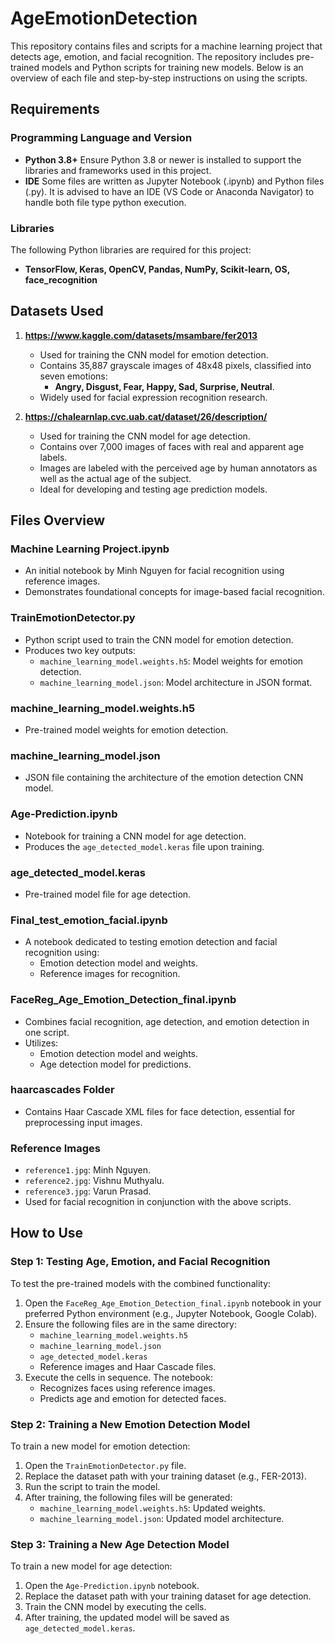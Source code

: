 # AgeEmotionDetection

This repository contains files and scripts for a machine learning project that detects age, emotion, and facial recognition. The repository includes pre-trained models and Python scripts for training new models. Below is an overview of each file and step-by-step instructions on using the scripts.

## Requirements

### **Programming Language and Version**
- **Python 3.8+** Ensure Python 3.8 or newer is installed to support the libraries and frameworks used in this project.
- **IDE** Some files are written as Jupyter Notebook (.ipynb) and Python files (.py). It is advised to have an IDE (VS Code or Anaconda Navigator) to handle both file type python execution. 

### **Libraries**
The following Python libraries are required for this project:
- **TensorFlow, Keras, OpenCV, Pandas, NumPy, Scikit-learn, OS, face_recognition**

## Datasets Used

1. **https://www.kaggle.com/datasets/msambare/fer2013**
   - Used for training the CNN model for emotion detection.  
   - Contains 35,887 grayscale images of 48x48 pixels, classified into seven emotions:  
     - **Angry, Disgust, Fear, Happy, Sad, Surprise, Neutral**.  
   - Widely used for facial expression recognition research.  

2. **https://chalearnlap.cvc.uab.cat/dataset/26/description/**  
   - Used for training the CNN model for age detection.  
   - Contains over 7,000 images of faces with real and apparent age labels.  
   - Images are labeled with the perceived age by human annotators as well as the actual age of the subject.  
   - Ideal for developing and testing age prediction models.

## Files Overview

### **Machine Learning Project.ipynb**
- An initial notebook by Minh Nguyen for facial recognition using reference images.
- Demonstrates foundational concepts for image-based facial recognition.

### **TrainEmotionDetector.py**
- Python script used to train the CNN model for emotion detection.
- Produces two key outputs:
  - `machine_learning_model.weights.h5`: Model weights for emotion detection.
  - `machine_learning_model.json`: Model architecture in JSON format.

### **machine_learning_model.weights.h5**
- Pre-trained model weights for emotion detection.

### **machine_learning_model.json**
- JSON file containing the architecture of the emotion detection CNN model.

### **Age-Prediction.ipynb**
- Notebook for training a CNN model for age detection.
- Produces the `age_detected_model.keras` file upon training.

### **age_detected_model.keras**
- Pre-trained model file for age detection.

### **Final_test_emotion_facial.ipynb**
- A notebook dedicated to testing emotion detection and facial recognition using:
  - Emotion detection model and weights.
  - Reference images for recognition.

### **FaceReg_Age_Emotion_Detection_final.ipynb**
- Combines facial recognition, age detection, and emotion detection in one script.
- Utilizes:
  - Emotion detection model and weights.
  - Age detection model for predictions.

### **haarcascades Folder**
- Contains Haar Cascade XML files for face detection, essential for preprocessing input images.

### **Reference Images**
- `reference1.jpg`: Minh Nguyen.
- `reference2.jpg`: Vishnu Muthyalu.
- `reference3.jpg`: Varun Prasad.
- Used for facial recognition in conjunction with the above scripts.

## How to Use

### **Step 1: Testing Age, Emotion, and Facial Recognition**
To test the pre-trained models with the combined functionality:
1. Open the `FaceReg_Age_Emotion_Detection_final.ipynb` notebook in your preferred Python environment (e.g., Jupyter Notebook, Google Colab).
2. Ensure the following files are in the same directory:
   - `machine_learning_model.weights.h5`
   - `machine_learning_model.json`
   - `age_detected_model.keras`
   - Reference images and Haar Cascade files.
3. Execute the cells in sequence. The notebook:
   - Recognizes faces using reference images.
   - Predicts age and emotion for detected faces.

### **Step 2: Training a New Emotion Detection Model**
To train a new model for emotion detection:
1. Open the `TrainEmotionDetector.py` file.
2. Replace the dataset path with your training dataset (e.g., FER-2013).
3. Run the script to train the model.
4. After training, the following files will be generated:
   - `machine_learning_model.weights.h5`: Updated weights.
   - `machine_learning_model.json`: Updated model architecture.

### **Step 3: Training a New Age Detection Model**
To train a new model for age detection:
1. Open the `Age-Prediction.ipynb` notebook.
2. Replace the dataset path with your training dataset for age detection.
3. Train the CNN model by executing the cells.
4. After training, the updated model will be saved as `age_detected_model.keras`.



